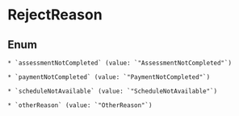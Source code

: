 
# RejectReason

## Enum


    * `assessmentNotCompleted` (value: `"AssessmentNotCompleted"`)

    * `paymentNotCompleted` (value: `"PaymentNotCompleted"`)

    * `scheduleNotAvailable` (value: `"ScheduleNotAvailable"`)

    * `otherReason` (value: `"OtherReason"`)



